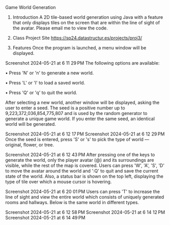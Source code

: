 Game World Generation
1. Introduction
A 2D tile-based world generation using Java with a feature that only displays tiles on the screen that are within the line of sight of the avatar. Please email me to view the code.

2. Class Project Site
https://sp24.datastructur.es/projects/proj3/

3. Features
Once the program is launched, a menu window will be displayed.

Screenshot 2024-05-21 at 6 11 29 PM
The following options are available:

• Press 'N' or 'n' to generate a new world.

• Press 'L' or 'l' to load a saved world.

• Press 'Q' or 'q' to quit the world.

After selecting a new world, another window will be displayed, asking the user to enter a seed. The seed is a positive number up to 9,223,372,036,854,775,807 and is used by the random generator to generate a unique game world. If you enter the same seed, an identical world will be generated.

Screenshot 2024-05-21 at 6 12 17 PM Screenshot 2024-05-21 at 6 12 29 PM
Once the seed is entered, press 'S' or 's' to pick the type of world — original, flower, or tree.

Screenshot 2024-05-21 at 6 12 43 PM
After pressing one of the keys to generate the world, only the player avatar (@) and its surroundings are visible, while the rest of the map is covered. Users can press 'W', 'A', 'S', 'D' to move the avatar around the world and ':Q' to quit and save the current state of the world. Also, a status bar is shown on the top left, displaying the type of tile over which a mouse cursor is hovering.

Screenshot 2024-05-21 at 6 20 01 PM
Users can press 'T' to increase the line of sight and view the entire world which consists of uniquely generated rooms and hallways. Below is the same world in different types.

Screenshot 2024-05-21 at 6 12 58 PM Screenshot 2024-05-21 at 6 14 12 PM Screenshot 2024-05-21 at 6 14 49 PM
